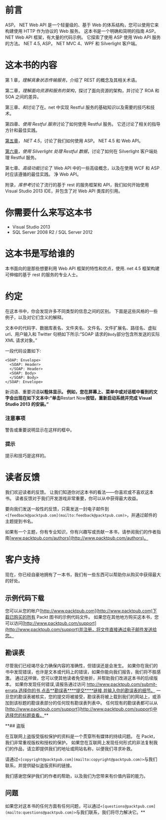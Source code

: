 # 前言

ASP。 NET Web API 是一个轻量级的、基于 Web 的体系结构，您可以使用它来构建使用 HTTP 作为协议的 Web 服务。 这本书是一个明确和简明的指南 ASP。 NET Web API 框架，有大量的代码示例。 它探索了使用 ASP 使用 Web API 服务的方法。 NET 4.5, ASP。 NET MVC 4、WPF 和 Silverlight 客户端。

# 这本书的内容

第 1 章，*理解具象状态传输服务*，介绍了 REST 的概念及其相关术语。

第二章，*理解面向资源和服务的架构*，探讨了面向资源的架构，并讨论了 ROA 和 SOA 之间的差异。

第三章、*和*讨论了在。net 中实现 Restful 服务的基础知识以及需要的技巧和技术。

第四章、*使用 Restful 服务*讨论了如何使用 Restful 服务。 它还讨论了相关的指导方针和最佳实践。

[第五章](05.html "Chapter 5. Working with ASP.NET 4.5")， *NET 4.5*，讨论了我们如何使用 ASP。 NET 4.5 和 Web API。

[第六章](06.html "Chapter 6. Working with RESTful Data Using Silverlight")，*使用 Silverlight 处理 Restful 数据*，讨论了如何在 Silverlight 客户端处理 Restful 服务。

第七章、*高级功能*讨论了 Web API 中的一些高级概念，以及在使用 WCF 和 ASP 时应该遵循的最佳实践。 净 Web API。

附录，*库参考*讨论了流行的基于 rest 的服务框架和 API，我们如何开始使用 Visual Studio 2013 IDE，并包含了对 Web API 类库的引用。

# 你需要什么来写这本书

*   Visual Studio 2013
*   SQL Server 2008 R2 / SQL Server 2012

# 这本书是写给谁的

本书面向的是那些想要利用 Web API 框架的特性和优点，使用. net 4.5 框架构建可伸缩的基于 rest 的服务的专业人士。

# 约定

在这本书中，你会发现许多不同类型的信息之间的区别。 下面是这些风格的一些例子，以及对它们含义的解释。

文本中的代码字、数据库表名、文件夹名、文件名、文件扩展名、路径名、虚拟 url、用户输入和 Twitter 句柄如下所示:“SOAP 请求的`Body`部分包含所发送的实际 XML 请求对象。”

一段代码设置如下:

```
<SOAP: Envelope>
  <SOAP: Header>
  </SOAP: Header>
  <SOAP: Body>
  </SOAP: Body>
</SOAP: Envelope>
```

新词语、重要词语**以粗体显示。 例如，您在屏幕上、菜单中或对话框中看到的文字会出现在如下文本中:“单击**Restart Now**按钮，重新启动系统并完成 Visual Studio 2013 的安装。”**

### 注意事项

警告或重要说明显示在这样的框中。

### 提示

提示和技巧是这样的。

# 读者反馈

我们欢迎读者的反馈。 让我们知道你对这本书的看法——你喜欢或不喜欢这本书。 读者反馈对于我们开发游戏非常重要，你可以从中获得最大收益。

要向我们发送一般性的反馈，只需发送一封电子邮件到`<[feedback@packtpub.com](mailto:feedback@packtpub.com)>`，并通过邮件的主题提到书名。

如果有一个主题，你有专业知识，你有兴趣写或贡献一本书，请参阅我们的作者指南[www.packtpub.com/authors](http://www.packtpub.com/authors)。

# 客户支持

现在，你已经自豪地拥有了一本书，我们有一些东西可以帮助你从购买中获得最大的好处。

## 示例代码下载

您可以从您的帐户[http://www.packtpub.com](http://www.packtpub.com)下载已购买的所有 Packt 图书的示例代码文件。 如果您在其他地方购买这本书，您可以访问[http://www.packtpub.com/support](http://www.packtpub.com/support)并注册，将文件直接通过电子邮件发送给您。

## 勘误表

尽管我们已经竭尽全力确保内容的准确性，但错误还是会发生。 如果你在我们的书中发现错误，也许是文本或代码上的错误，如果你能向我们报告，我们将不胜感激。 通过这样做，您可以使其他读者免受挫折，并帮助我们改进这本书的后续版本。 如果你发现任何错误,请报告通过访问 http://www.packtpub.com/submit-errata,选择你的书,点击**勘误表****提交****链接,并输入你的勘误表的细节。 一旦您的勘误表被核实，您的提交将被接受，勘误表将被上载到我们的网站上，或添加到该标题的勘误表部分的任何现有勘误表列表中。 任何现有的勘误表都可以从[http://www.packtpub.com/support](http://www.packtpub.com/support)中选择您的标题查看。**

 **## 盗版

在互联网上盗版受版权保护的资料是一个贯穿所有媒体的持续问题。 在 Packt，我们非常重视版权和授权的保护。 如果您在互联网上发现任何形式的非法复制我们的作品，请立即提供我们的地址或网站名称，以便我们寻求补救。

请通过`<[copyright@packtpub.com](mailto:copyright@packtpub.com)>`与我们联系，并提供疑似盗版资料的链接。

我们感谢您保护我们的作者的帮助，以及我们为您带来有价值内容的能力。

## 问题

如果您对这本书的任何方面有任何问题，可以通过`<[questions@packtpub.com](mailto:questions@packtpub.com)>`与我们联系，我们将尽力解决它。**